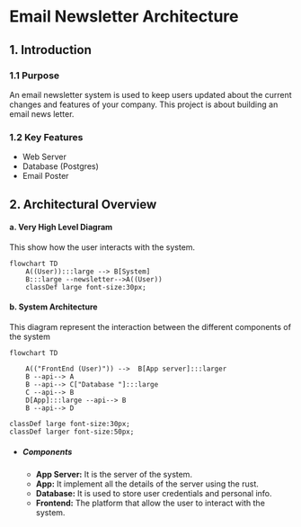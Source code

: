 # Email Newsletter Architecture

## 1. Introduction
### 1.1 Purpose 
An email newsletter system is used to keep users updated about the current changes and features of your company.
This project is about building an email news letter.

### 1.2 Key Features

- Web Server
- Database (Postgres)
- Email Poster

## 2. Architectural Overview

#### a. Very High Level Diagram
This show how the user interacts with the system.
```mermaid
flowchart TD
    A((User)):::large --> B[System]
    B:::large --newsletter-->A((User))
    classDef large font-size:30px;
```

#### b. System Architecture
This diagram represent the interaction between the different components of the system

```mermaid
flowchart TD

    A(("FrontEnd (User)")) -->  B[App server]:::larger
    B --api--> A
    B --api--> C["Database "]:::large
    C --api--> B
    D[App]:::large --api--> B
    B --api--> D

classDef large font-size:30px;
classDef larger font-size:50px;
```
- ##### Components
    - **App Server:** It is the server of the system.
    - **App:** It implement all the details of the server using the rust.
    - **Database:** It is used to store user credentials and personal info.
    - **Frontend:** The platform that allow the user to interact with the system.





